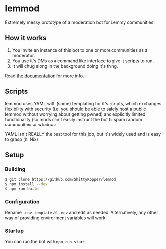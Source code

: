# lemmod

Extremely messy prototype of a moderation bot for Lemmy communities.

## How it works

1. You invite an instance of this bot to one or more communities as a moderator.
2. You use it's DMs as a command like interface to give it scripts to run.
3. It will chug along in the background doing it's thing.

Read [the documentation](./DOCUMENTATION.md) for more info.

## Scripts

lemmod uses YAML with (some) templating for it's scripts, which exchanges
flexibility with security (i.e. you should be able to safely host a public lemmod
without worrying about getting pwned) and explicitly limited functionality (so
mods can't easily instruct the bot to spam random communities or whatnot)

YAML isn't REALLY the best tool for this job, but it's widely used and is easy
to grasp (hi Nix)

## Setup

### Building

```sh
$ git clone https://github.com/ShittyKopper/lemmod
$ npm install --dev
$ npm run build
```

### Configuration

Rename `.env.template` as `.env` and edit as needed. Alternatively, any other
way of providing environment variables will work.

### Startup

You can run the bot with `npm run start`
